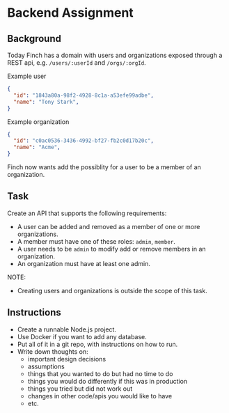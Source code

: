 # Backend Assignment

## Background

Today Finch has a domain with users and organizations exposed through a REST api, e.g. `/users/:userId` and `/orgs/:orgId`.

Example user
```json
{
  "id": "1843a80a-98f2-4928-8c1a-a53efe99adbe",
  "name": "Tony Stark",
}
```

Example organization
```json
{
  "id": "c0ac0536-3436-4992-bf27-fb2c0d17b20c",
  "name": "Acme",
}
```

Finch now wants add the possiblity for a user to be a member of an organization.

## Task

Create an API that supports the following requirements: 
* A user can be added and removed as a member of one or more organizations.
* A member must have one of these roles: `admin`, `member`.
* A user needs to be `admin` to modify add or remove members in an organization.
* An organization must have at least one admin.

NOTE: 
* Creating users and organizations is outside the scope of this task.

## Instructions

* Create a runnable Node.js project.
* Use Docker if you want to add any database.
* Put all of it in a git repo, with instructions on how to run.
* Write down thoughts on:
  * important design decisions
  * assumptions
  * things that you wanted to do but had no time to do
  * things you would do differently if this was in production
  * things you tried but did not work out
  * changes in other code/apis you would like to have
  * etc.
